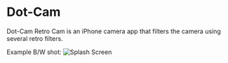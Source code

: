 Dot-Cam
=======

Dot-Cam Retro Cam is an iPhone camera app that filters the camera using several retro filters.




Example B/W shot:
![Splash Screen](DotCam/dot-cam-shots-0.jpg)
